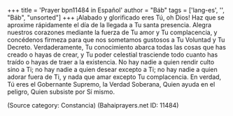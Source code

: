+++
title = 'Prayer bpn11484 in Español'
author = "Báb"
tags = ['lang-es', '', "Báb", "unsorted"]
+++
¡Alabado y glorificado eres Tú, oh Dios! Haz que se aproxime rápidamente el día de la llegada a Tu santa presencia. Alegra nuestros corazones mediante la fuerza de Tu amor y Tu complacencia, y concédenos firmeza para que nos sometamos gustosos a Tu Voluntad y Tu Decreto. Verdaderamente, Tu conocimiento abarca todas las cosas que has creado o hayas de crear, y Tu poder celestial trasciende todo cuanto has traído o hayas de traer a la existencia. No hay nadie a quien rendir culto sino a Ti; no hay nadie a quien desear excepto a Ti; no hay nadie a quien adorar fuera de Ti, y nada que amar excepto Tu complacencia.
En verdad, Tú eres el Gobernante Supremo, la Verdad Soberana, Quien ayuda en el peligro, Quien subsiste por Sí mismo.

(Source category: Constancia)
(Bahaiprayers.net ID: 11484)
